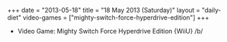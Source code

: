 +++
date = "2013-05-18"
title = "18 May 2013 (Saturday)"
layout = "daily-diet"
video-games = ["mighty-switch-force-hyperdrive-edition"]
+++


* Video Game: Mighty Switch Force Hyperdrive Edition {WiiU} /b/